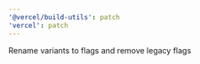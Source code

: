```yaml
---
'@vercel/build-utils': patch
'vercel': patch
---
```


Rename variants to flags and remove legacy flags
